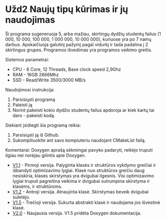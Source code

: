 # Užd2 Naujų tipų kūrimas ir jų naudojimas

Ši programa sugeneruoja 5, arba mažiau, skirtingų dydžių studentų failus (1 000, 10 000, 100 000, 1 000 000, 10 000 000), kuriuose yra po 7 namų darbus. Apskaičiuoja galutinį pažymį pagal vidurkį ir tada padalina į 2 skirtingus grupes. Programos išvedimas yra programos veikimo greitis.


Sistemos parametrai: 
- CPU - 6 Core, 12 Threads, Base clock speed 2,9Ghz
- RAM - 16GB 2666Mhz
- SSD - Read/Write 3500/3000 MB/s

Naudojimosi instrukcija:
1) Parsisiųsti programą
2) Paleisti ją
3) Norint pakeisti kokio dydžio studentų failus apdoroja ar kiek kartų tai daro - pakeisti kodą.

Siekiant įsidiegti šia programą reikia:
1) Parsisiųsti ją iš Github.
2) Sukompiliuokite ant savo kompiuteriu naudojant CMakeList failą.

Komentarai:
Doxygen aprašą sėkmingai pavyko padaryti, reikėjo truputi ilgiau nei norėjau gilintis apie Doxygen.

- [V1.1](https://github.com/Kristco/uzd1/releases/tag/1.1.1) - Pirmoji versija. Palyginta klasės ir struktūros vykdymo greičiai ir išbandyti optimizavimo lygiai. Klasė nuo struktūros greičiu daug nesiskiria, klasės skirstymas yra dvigubai ilgesnis. Visi optimizavimo lygiai truputi pagreitina veikima ir dvigubai sutrumpina skirstyma ir klasėms, ir struktūroms.
- [V1.2](https://github.com/Kristco/uzd1/releases/tag/1.2.1) - Antroji versija. Atnaujinta klasė. Skirstymas beveik dvigubai suletėjo.
- [V1.5](https://github.com/Kristco/uzd1/releases/tag/1.5.1) - Trečioji versija. Sukurta abstrakti klasė ir naudojama jos išvestinė klasė.
- [V2.0](https://github.com/Kristco/uzd1/releases/tag/2.0.1) - Naujausia versija. V1.5 pridėta Doxygen dokumentacija.
